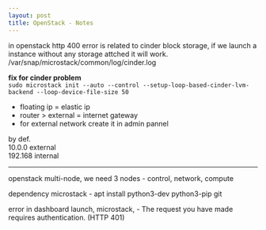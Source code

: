 ```yaml
---
layout: post
title: OpenStack - Notes
---
```


in openstack http 400 error is related to cinder block storage, if we launch a instance without any storage attched it will work. <br>
/var/snap/microstack/common/log/cinder.log 

**fix for cinder problem** <br>
`sudo microstack init --auto --control --setup-loop-based-cinder-lvm-backend --loop-device-file-size 50`

- floating ip = elastic ip
- router > external = internet gateway
- for external network create it in admin pannel

by def. <br>
10.0.0 external <br>
192.168 internal

---

openstack multi-node, we need 3 nodes - control, network, compute

dependency microstack - apt install python3-dev python3-pip git

error in dashboard launch, microstack, - The request you have made requires authentication. (HTTP 401)
